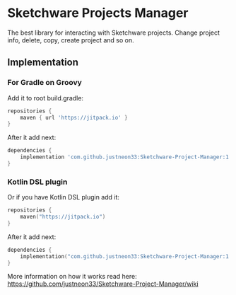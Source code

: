 # Sketchware Projects Manager
The best library for interacting with Sketchware projects. Change project info, delete, copy, create project and so on.
## Implementation
### For Gradle on Groovy
Add it to root build.gradle:
```groovy
repositories {
	maven { url 'https://jitpack.io' }
}
```
After it add next:
```groovy
dependencies {
	implementation 'com.github.justneon33:Sketchware-Project-Manager:1.0'
}
```
### Kotlin DSL plugin
Or if you have Kotlin DSL plugin add it:
```kotlin
repositories {
    maven("https://jitpack.io")
}
```
After it add next:
```kotlin
dependencies {
	implementation("com.github.justneon33:Sketchware-Project-Manager:1.0")
}
```

More information on how it works read here: https://github.com/justneon33/Sketchware-Project-Manager/wiki

